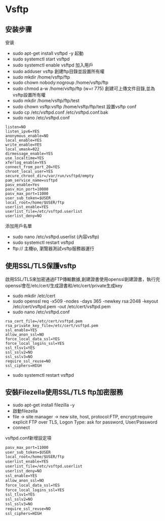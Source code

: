 # Vsftp
## 安装步骤
安装
- sudo apt-get install vsftpd -y
起動
- sudo systemctl start vsftpd
- sudo systemctl enable vsftpd
加入用戶
- sudo adduser vsftp
創建ftp目錄並設置所有權
- sudo mkdir /home/vsftp/ftp
- sudo chown nobody:nogroup /home/vsftp/ftp
- sudo chmod a-w /home/vsftp/ftp (w+r 775)
創建可上傳文件目錄,並為vsftp設置所有權
- sudo mkdir /home/vsftp/ftp/test
- sudo chown vsftp:vsftp /home/vsftp/ftp/test
設置vsftp conf
- sudo cp /etc/vsftpd.conf /etc/vsftpd.conf.bak
- sudo nano /etc/vsftpd.conf

```t
listen=NO
listen_ipv6=YES
anonymous_enable=NO
local_enable=YES
write_enable=YES
local_umask=022
dirmessage_enable=YES
use_localtime=YES
xferlog_enable=YES
connect_from_port_20=YES
chroot_local_user=YES
secure_chroot_dir=/var/run/vsftpd/empty
pam_service_name=vsftpd
pasv_enable=Yes
pasv_min_port=10000
pasv_max_port=11000
user_sub_token=$USER
local_root=/home/$USER/ftp
userlist_enable=YES
userlist_file=/etc/vsftpd.userlist
userlist_deny=NO
```

添加用戶名單
- sudo nano /etc/vsftpd.userlist (內容vsftp)
- sudo systemctl restart vsftpd
- ftp:// 主機ip, 瀏覽器測試vsftp服務器運行
## 使用SSL/TLS保護vsftp
啟用SSL/TLS來加密通過FTP傳輸數據,創建證書使用openssl創建證書，執行完openssl會在/etc/cert/生成證書和/etc/cert/private生成key  
- sudo mkdir /etc/cert  
- sudo openssl req -x509 -nodes -days 365 -newkey rsa:2048 -keyout /etc/cert/vsftpd.pem -out /etc/cert/vsftpd.pem  
- sudo nano /etc/vsftpd.conf  

```t
rsa_cert_file=/etc/cert/vsftpd.pem
rsa_private_key_file=/etc/cert/vsftpd.pem
ssl_enable=YES
allow_anon_ssl=NO
force_local_data_ssl=YES
force_local_logins_ssl=YES
ssl_tlsv1=YES
ssl_sslv2=NO
ssl_sslv3=NO
require_ssl_reuse=NO
ssl_ciphers=HIGH
```

- sudo systemctl restart vsftpd
## 安裝Filezella使用SSL/TLS ftp加密服務
- sudo apt-get install filezilla -y
- 啟動filezella
- file -> site manager -> new site, host, protocol:FTP, encrypt:require explicit FTP over TLS, Logon Type: ask for password, User/Password
- connect

vsftpd.conf新增設定項
```txt
pasv_max_port=11000
user_sub_token=$USER
local_root=/home/$USER/ftp
userlist_enable=YES
userlist_file=/etc/vsftpd.userlist
userlist_deny=NO
ssl_enable=YES
allow_anon_ssl=NO
force_local_data_ssl=YES
force_local_logins_ssl=YES
ssl_tlsv1=YES
ssl_sslv2=NO
ssl_sslv3=NO
require_ssl_reuse=NO
ssl_ciphers=HIGH
```